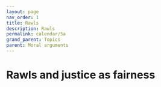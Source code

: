```yaml
---
layout: page
nav_order: 1
title: Rawls
description: Rawls
permalink: calendar/5a
grand_parent: Topics
parent: Moral arguments
---
```


# Rawls and justice as fairness